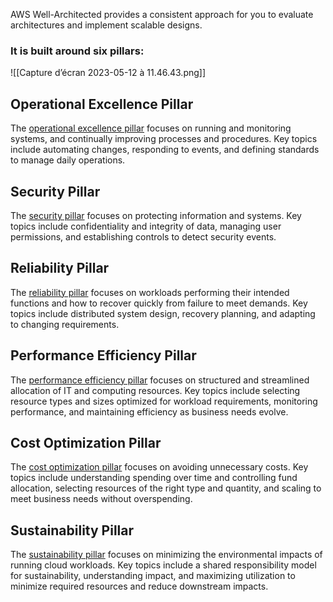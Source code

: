 
AWS Well-Architected provides a consistent approach for you to evaluate architectures and implement scalable designs.

### It is built around six pillars:
![[Capture d’écran 2023-05-12 à 11.46.43.png]]

## Operational Excellence Pillar  
The [operational excellence pillar](https://docs.aws.amazon.com/wellarchitected/latest/operational-excellence-pillar/welcome.html?pg=cloudessentials) focuses on running and monitoring systems, and continually improving processes and procedures. Key topics include automating changes, responding to events, and defining standards to manage daily operations.

## Security Pillar
The [security pillar](https://docs.aws.amazon.com/wellarchitected/latest/security-pillar/welcome.html?pg=cloudessentials) focuses on protecting information and systems. Key topics include confidentiality and integrity of data, managing user permissions, and establishing controls to detect security events.

## Reliability Pillar
The [reliability pillar](https://docs.aws.amazon.com/wellarchitected/latest/reliability-pillar/welcome.html?pg=cloudessentials) focuses on workloads performing their intended functions and how to recover quickly from failure to meet demands. Key topics include distributed system design, recovery planning, and adapting to changing requirements.

## Performance Efficiency Pillar
The [performance efficiency pillar](https://docs.aws.amazon.com/wellarchitected/latest/performance-efficiency-pillar/welcome.html?pg=cloudessentials) focuses on structured and streamlined allocation of IT and computing resources. Key topics include selecting resource types and sizes optimized for workload requirements, monitoring performance, and maintaining efficiency as business needs evolve.

## Cost Optimization Pillar
The [cost optimization pillar](https://docs.aws.amazon.com/wellarchitected/latest/cost-optimization-pillar/welcome.html?pg=cloudessentials) focuses on avoiding unnecessary costs. Key topics include understanding spending over time and controlling fund allocation, selecting resources of the right type and quantity, and scaling to meet business needs without overspending.

## Sustainability Pillar
The [sustainability pillar](https://docs.aws.amazon.com/wellarchitected/latest/sustainability-pillar/sustainability-pillar.html?pg=cloudessentials) focuses on minimizing the environmental impacts of running cloud workloads. Key topics include a shared responsibility model for sustainability, understanding impact, and maximizing utilization to minimize required resources and reduce downstream impacts.